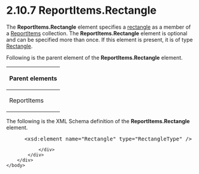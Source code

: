 <html dir="LTR" xmlns:mshelp="http://msdn.microsoft.com/mshelp" xmlns:ddue="http://ddue.schemas.microsoft.com/authoring/2003/5" xmlns:xlink="http://www.w3.org/1999/xlink" xmlns:tool="http://www.microsoft.com/tooltip">
    <head>
        <meta http-equiv="Content-Type" content="text/html; CHARSET=utf-8"></meta>
        <meta name="save" content="history"></meta>
        <title>2.10.7 ReportItems.Rectangle</title>
        <xml>
            <mshelp:toctitle title="2.10.7 ReportItems.Rectangle"></mshelp:toctitle>
            <mshelp:rltitle title="[MS-RDL]: ReportItems.Rectangle"></mshelp:rltitle>
            <mshelp:keyword index="A" term="65d5e2f2-6481-431b-8383-04188b367296"></mshelp:keyword>
            <mshelp:attr name="DCSext.ContentType" value="open specification"></mshelp:attr>
            <mshelp:attr name="AssetID" value="65d5e2f2-6481-431b-8383-04188b367296"></mshelp:attr>
            <mshelp:attr name="TopicType" value="kbRef"></mshelp:attr>
            <mshelp:attr name="DCSext.Title" value="[MS-RDL]: ReportItems.Rectangle" />
        </xml>
    </head>
    <body>
        <div id="header">
            <h1 class="heading">2.10.7 ReportItems.Rectangle</h1>
        </div>
        <div id="mainSection">
            <div id="mainBody">
                <div id="allHistory" class="saveHistory"></div>
                <div id="sectionSection0" class="section" name="collapseableSection">
                    

<p>The <b>ReportItems.Rectangle</b> element specifies a <a href="b2482b3f-74ab-4ca8-a9e5-c07955011743.htm#gt_1b991a2c-d0bf-4433-bc39-587c09d556a8">rectangle</a> as a member of a <a href="c5fef915-e842-43b4-91f9-56af4eb15be0.htm">ReportItems</a> collection.
The <b>ReportItems.Rectangle</b> element is optional and can be specified more
than once. If this element is present, it is of type <a href="e36a41ea-aeaf-45cc-969e-8ab1e380882c.htm">Rectangle</a>.</p>

<p>Following is the parent element of the <b>ReportItems.Rectangle</b>
element.</p>

<table>
 <thead>
  <tr>
   <th>
   <p>Parent elements</p>
   </th>
  </tr>
 </thead>
 <tr>
  <td>
  <p>ReportItems</p>
  </td>
 </tr>
</table>

<p>The following is the XML Schema definition of the <b>ReportItems.Rectangle</b>
element.</p>

<dl>
<dd>
<div><pre> &lt;xsd:element name=&quot;Rectangle&quot; type=&quot;RectangleType&quot; /&gt;
</pre></div>
</dd></dl>


                </div>
            </div>
        </div>
    </body>
</html>